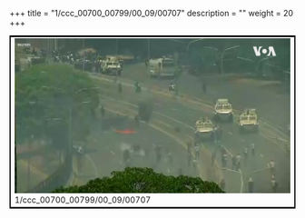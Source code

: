 +++
title = "1/ccc_00700_00799/00_09/00707"
description = ""
weight = 20
+++

<table style="border:2px solid black;max-width:800px;max-height:800px;" 
><tr><td>
<img class="center-fit-jpg"
src="/jpg_/aaa_20190430_NxaOmWaI8sI_00706.jpg">
1/ccc_00700_00799/00_09/00707
</img></td></tr></table>

